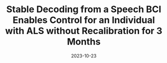 ---
title: "Stable Decoding from a Speech BCI Enables Control for an Individual with ALS without Recalibration for 3 Months"
collection: publications
category: manuscripts
permalink: /publication/2023-10-23-Stable-Decoding-from-a-Speech-BCI-Enables-Control-for-an-Individual-with-ALS-without-Recalibration-for-3-Months
excerpt: '\_eprint: https://onlinelibrary.wiley.com/doi/pdf/10.1002/advs.202304853'
date: 2023-10-23
venue: 'Advanced Science'
paperurl: 'https://onlinelibrary.wiley.com/doi/abs/10.1002/advs.202304853'
citation: ' Shiyu Luo,  Miguel Angrick,  Christopher Coogan,  Daniel Candrea,  Kimberley Wyse-Sookoo,  Samyak Shah,  Qinwan Rabbani,  Griffin Milsap,  Alexander Weiss,  William Anderson,  Donna Tippett,  Nicholas Maragakis,  Lora Clawson,  Mariska Vansteensel,  Brock Wester,  Francesco Tenore,  Hynek Hermansky,  Matthew Fifer,  Nick Ramsey,  Nathan Crone, &quot;Stable Decoding from a Speech BCI Enables Control for an Individual with ALS without Recalibration for 3 Months.&quot; Advanced Science, 2023.'
---